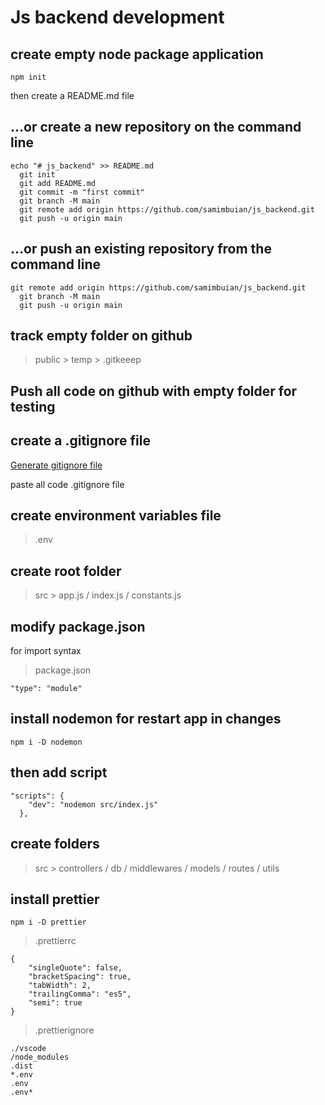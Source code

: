 # Js backend development
## create empty node package application
```
npm init
```
then create a README.md file
## …or create a new repository on the command line
```
echo "# js_backend" >> README.md
  git init
  git add README.md
  git commit -m "first commit"
  git branch -M main
  git remote add origin https://github.com/samimbuian/js_backend.git
  git push -u origin main
```
## …or push an existing repository from the command line
```
git remote add origin https://github.com/samimbuian/js_backend.git
  git branch -M main
  git push -u origin main
```
## track empty folder on github
> public > temp > .gitkeeep
## Push all code on github with empty folder for testing
## create a .gitignore file
[Generate gitignore file](https://mrkandreev.name/snippets/gitignore-generator/)

paste all code .gitignore file
## create environment variables file
> .env
## create root folder
> src > app.js / index.js / constants.js
## modify package.json
for import syntax
>package.json
```
"type": "module"
```
## install nodemon for restart app in changes
```
npm i -D nodemon
```
## then add script
```
"scripts": {
    "dev": "nodemon src/index.js"
  },
```
## create folders
> src > controllers / db / middlewares / models / routes / utils
## install prettier
```
npm i -D prettier
```
> .prettierrc
```
{
    "singleQuote": false,
    "bracketSpacing": true,
    "tabWidth": 2,
    "trailingComma": "es5",
    "semi": true
}
```
> .prettierignore
```
./vscode
/node_modules
.dist
*.env
.env
.env*

```